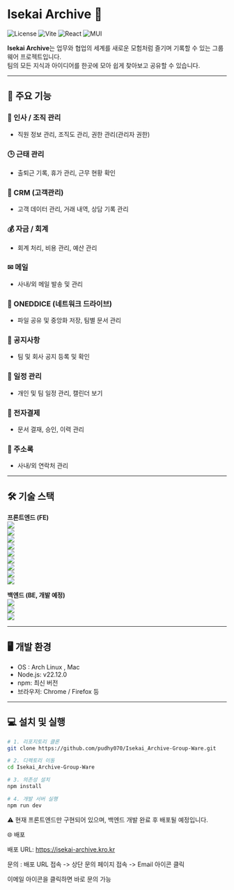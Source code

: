 # Isekai Archive 🚀

![License](https://img.shields.io/badge/License-MIT-green)
![Vite](https://img.shields.io/badge/Vite-7.1.5-blue)
![React](https://img.shields.io/badge/React-19.1.1-blue)
![MUI](https://img.shields.io/badge/MUI-7.3.1-lightblue)

**Isekai Archive**는 업무와 협업의 세계를 새로운 모험처럼 즐기며 기록할 수 있는 그룹웨어 프로젝트입니다.  
팀의 모든 지식과 아이디어를 한곳에 모아 쉽게 찾아보고 공유할 수 있습니다.

---

## 🌟 주요 기능

### 🏢 인사 / 조직 관리
- 직원 정보 관리, 조직도 관리, 권한 관리(관리자 권한)

### 🕒 근태 관리
- 출퇴근 기록, 휴가 관리, 근무 현황 확인

### 💼 CRM (고객관리)
- 고객 데이터 관리, 거래 내역, 상담 기록 관리

### 💰 자금 / 회계
- 회계 처리, 비용 관리, 예산 관리

### ✉ 메일
- 사내/외 메일 발송 및 관리

### 📁 ONEDDICE (네트워크 드라이브)
- 파일 공유 및 중앙화 저장, 팀별 문서 관리

### 📢 공지사항
- 팀 및 회사 공지 등록 및 확인

### 📅 일정 관리
- 개인 및 팀 일정 관리, 캘린더 보기

### 📝 전자결제
- 문서 결재, 승인, 이력 관리

### 📇 주소록
- 사내/외 연락처 관리

---

## 🛠 기술 스택

**프론트엔드 (FE)**  
<img src="https://img.shields.io/badge/React-19.1.1-blue?logo=react&logoColor=white">  
<img src="https://img.shields.io/badge/Vite-7.1.5-blue?logo=vite&logoColor=white">  
<img src="https://img.shields.io/badge/MUI-7.3.1-lightblue?logo=mui&logoColor=white">  
<img src="https://img.shields.io/badge/Emotion-11.14.1-purple">  
<img src="https://img.shields.io/badge/React_Router-7.8.2-red">  
<img src="https://img.shields.io/badge/Axios-1.11.0-lightgrey">  
<img src="https://img.shields.io/badge/FullCalendar-6.1.19-orange">  
<img src="https://img.shields.io/badge/React_Big_Calendar-1.19.4-yellow">  
<img src="https://img.shields.io/badge/Recharts-3.1.2-red">

**백엔드 (BE, 개발 예정)**  
<img src="https://img.shields.io/badge/Spring_Boot-3.2.0-green?logo=spring&logoColor=white">  
<img src="https://img.shields.io/badge/Docker-24.0.5-blue?logo=docker&logoColor=white">  
<img src="https://img.shields.io/badge/AWS-2025-orange?logo=amazonaws&logoColor=white">

---

## 🖥 개발 환경

- OS : Arch Linux , Mac
- Node.js: v22.12.0  
- npm: 최신 버전  
- 브라우저: Chrome / Firefox 등

---

## 💻 설치 및 실행

```bash
# 1. 리포지토리 클론
git clone https://github.com/pudhy070/Isekai_Archive-Group-Ware.git

# 2. 디렉토리 이동
cd Isekai_Archive-Group-Ware

# 3. 의존성 설치
npm install

# 4. 개발 서버 실행
npm run dev
```
⚠ 현재 프론트엔드만 구현되어 있으며, 백엔드 개발 완료 후 배포될 예정입니다.

🌐 배포

배포 URL: https://isekai-archive.kro.kr

문의 : 배포 URL 접속 -> 상단 문의 페이지 접속 -> Email 아이콘 클릭

이메일 아이콘을 클릭하면 바로 문의 가능
